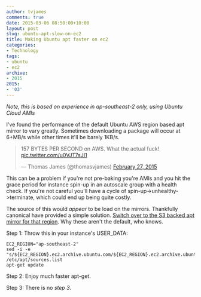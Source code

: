 ```yaml
---
author: tvjames
comments: true
date: 2015-03-06 08:50:00+10:00
layout: post
slug: ubuntu-apt-slow-on-ec2
title: Making Ubuntu apt faster on ec2
categories:
- Technology
tags:
- ubuntu
- ec2
archive: 
- 2015
2015:
- '03'
---
```


_Note, this is based on experience in ap-southeast-2 only, using Ubuntu Cloud AMIs_

I've found the performance of the default Ubuntu AWS region based apt mirror to vary greatly. Sometimes downloading a package will occur at 6+MB/s while other times it'll be barely 1KB/s. 

<div>
<blockquote class="twitter-tweet" lang="en"><p>157 BYTES PER SECOND on AWS. What the actual fuck! <a href="http://t.co/u0VJT7sJI1">pic.twitter.com/u0VJT7sJI1</a></p>&mdash; Thomas James (@thomasvjames) <a href="https://twitter.com/thomasvjames/status/571177418276253698">February 27, 2015</a></blockquote>
<script async src="//platform.twitter.com/widgets.js" charset="utf-8"></script>
</div>

This can be a problem if you're not pre-baking you're AMIs and you hit the grace period for instance spin-up in an autoscale group with a health check. If you're not careful you'll have a cycle of spin-up->unhealthy->terminate, which could end up being quite costly. 

The source of this would _appear_ to be load on the mirrors. Thankfully canonical have provided a simple solution. [Switch over to the S3 backed apt mirror for that region](http://cloud.ubuntu.com/2012/01/regional-s3-backed-ec2-mirrors-available-for-testing/). Why these aren't the default, who knows. 

Step 1: Throw this in your instance's USER_DATA: 

```
EC2_REGION="ap-southeast-2"
sed -i -e "s/${EC2_REGION}.ec2.archive.ubuntu.com/${EC2_REGION}.ec2.archive.ubuntu.com.s3.amazonaws.com/g" /etc/apt/sources.list
apt-get update
```

Step 2: Enjoy much faster apt-get. 

Step 3: There is no _step 3_. 
